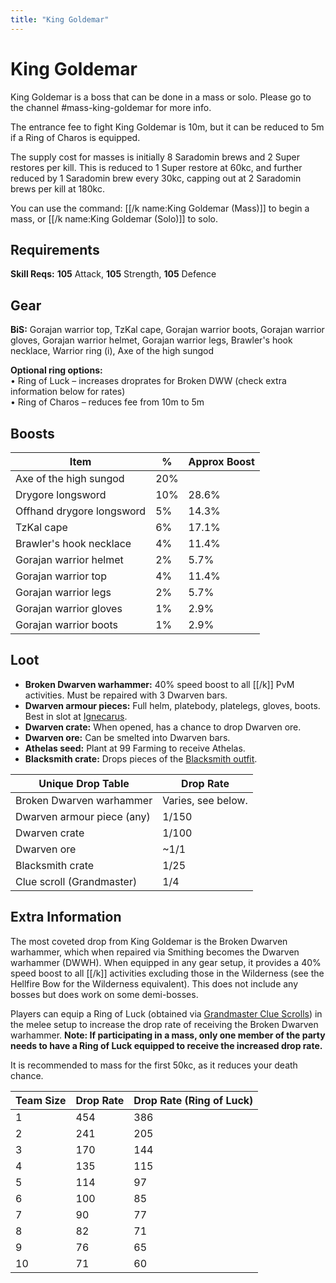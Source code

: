 ```yaml
---
title: "King Goldemar"
---
```


# King Goldemar

King Goldemar is a boss that can be done in a mass or solo. Please go to the channel #mass-king-goldemar for more info.

The entrance fee to fight King Goldemar is 10m, but it can be reduced to 5m if a Ring of Charos is equipped.

The supply cost for masses is initially 8 Saradomin brews and 2 Super restores per kill. This is reduced to 1 Super restore at 60kc, and further reduced by 1 Saradomin brew every 30kc, capping out at 2 Saradomin brews per kill at 180kc.

You can use the command: [[/k name\:King Goldemar (Mass)]] to begin a mass, or [[/k name\:King Goldemar (Solo)]] to solo.

## Requirements

**Skill Reqs:** **105** Attack, **105** Strength, **105** Defence

## Gear

**BiS:** Gorajan warrior top, TzKal cape, Gorajan warrior boots, Gorajan warrior gloves, Gorajan warrior helmet, Gorajan warrior legs, Brawler's hook necklace, Warrior ring (i), Axe of the high sungod

**Optional ring options:**  
• Ring of Luck – increases droprates for Broken DWW (check extra information below for rates)  
• Ring of Charos – reduces fee from 10m to 5m

## Boosts

| Item                      | %   | Approx Boost |
| ------------------------- | --- | ------------ |
| Axe of the high sungod    | 20% |              |
| Drygore longsword         | 10% | 28.6%        |
| Offhand drygore longsword | 5%  | 14.3%        |
| TzKal cape                | 6%  | 17.1%        |
| Brawler's hook necklace   | 4%  | 11.4%        |
| Gorajan warrior helmet    | 2%  | 5.7%         |
| Gorajan warrior top       | 4%  | 11.4%        |
| Gorajan warrior legs      | 2%  | 5.7%         |
| Gorajan warrior gloves    | 1%  | 2.9%         |
| Gorajan warrior boots     | 1%  | 2.9%         |

## Loot

- **Broken Dwarven warhammer:** 40% speed boost to all [[/k]] PvM activities. Must be repaired with 3 Dwarven bars.
- **Dwarven armour pieces:** Full helm, platebody, platelegs, gloves, boots. Best in slot at [Ignecarus](ignecarus.md).
- **Dwarven crate:** When opened, has a chance to drop Dwarven ore.
- **Dwarven ore:** Can be smelted into Dwarven bars.
- **Athelas seed:** Plant at 99 Farming to receive Athelas.
- **Blacksmith crate:** Drops pieces of the [Blacksmith outfit](/custom-items/equippables#blacksmith-equipment).

| Unique Drop Table          | Drop Rate          |
| -------------------------- | ------------------ |
| Broken Dwarven warhammer   | Varies, see below. |
| Dwarven armour piece (any) | 1/150              |
| Dwarven crate              | 1/100              |
| Dwarven ore                | ~1/1               |
| Blacksmith crate           | 1/25               |
| Clue scroll (Grandmaster)  | 1/4                |

## Extra Information

The most coveted drop from King Goldemar is the Broken Dwarven warhammer, which when repaired via Smithing becomes the Dwarven warhammer (DWWH). When equipped in any gear setup, it provides a 40% speed boost to all [[/k]] activities excluding those in the Wilderness (see the Hellfire Bow for the Wilderness equivalent). This does not include any bosses but does work on some demi-bosses.

Players can equip a Ring of Luck (obtained via [Grandmaster Clue Scrolls](/custom-items/grandmaster-clues)) in the melee setup to increase the drop rate of receiving the Broken Dwarven warhammer. **Note: If participating in a mass, only one member of the party needs to have a Ring of Luck equipped to receive the increased drop rate.**

It is recommended to mass for the first 50kc, as it reduces your death chance.

| Team Size | Drop Rate | Drop Rate (Ring of Luck) |
| --------- | --------- | ------------------------ |
| 1         | 454       | 386                      |
| 2         | 241       | 205                      |
| 3         | 170       | 144                      |
| 4         | 135       | 115                      |
| 5         | 114       | 97                       |
| 6         | 100       | 85                       |
| 7         | 90        | 77                       |
| 8         | 82        | 71                       |
| 9         | 76        | 65                       |
| 10        | 71        | 60                       |
